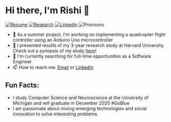 # Hi there, I'm Rishi 👋
<!--[![Website](https://img.shields.io/badge/Website-rishibarad.github.io-blue?style=flat-square&link=https://rishibarad.github.io/)](https://rishibarad.github.io/)-->
[![Resume](https://img.shields.io/badge/Resume-resume.pdf-blue?style=flat-square&link=https://rishibarad.github.io/assets/Rishi_Barad_Resume.pdf)](https://rishibarad.github.io/assets/Rishi_Barad_Resume.pdf)
[![Research](https://img.shields.io/badge/Research-Abstract-orange?style=flat-square&link=https://www.iomcworld.org/proceedings/effect-of-transcranial-direct-current-stimulation-on-aphasia-recovery-49710.html)](https://www.iomcworld.org/proceedings/effect-of-transcranial-direct-current-stimulation-on-aphasia-recovery-49710.html)
[![Linkedin](https://img.shields.io/badge/-LinkedIn-blue?style=flat-square&logo=Linkedin&logoColor=white&link=https://www.linkedin.com/in/rishibarad/)](https://www.linkedin.com/in/rishibarad/)
![Pronouns](https://img.shields.io/badge/Pronouns-He%2FHim%2FHis-brightgreen?style=flat-square)

- 🚀 As a summer project, I'm working on implementing a quadcopter flight controller using an Arduino Uno microcontroller
- 🔭 I presented results of my 3-year research study at Harvard University. Check out a synopsis of my study [here](https://www.iomcworld.org/proceedings/effect-of-transcranial-direct-current-stimulation-on-aphasia-recovery-49710.html)!
- 💬 I'm currently searching for full-time opportunities as a Software Engineer
- 📫 How to reach me: [Email](mailto:rishib@umich.edu) or [LinkedIn](https://linkedin.com/in/rishibarad/)

## Fun Facts:
- I study Computer Science and Neuroscience at the University of Michigan and will graduate in December 2020 #GoBlue 
- I am passionate about mixing emerging technologies and social innovation to solve interesting problems. 
<!--
<p>
<img style="margin-left:0;" src=https://github-readme-stats.vercel.app/api?username=rishibarad&show_icons=true alt="GitHub stats" /> </p>
-->
